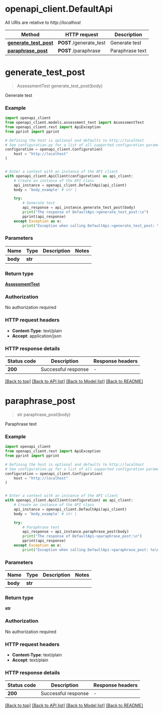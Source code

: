 # openapi_client.DefaultApi

All URIs are relative to *http://localhost*

Method | HTTP request | Description
------------- | ------------- | -------------
[**generate_test_post**](DefaultApi.md#generate_test_post) | **POST** /generate_test | Generate test
[**paraphrase_post**](DefaultApi.md#paraphrase_post) | **POST** /paraphrase | Paraphrase text


# **generate_test_post**
> AssessmentTest generate_test_post(body)

Generate test

### Example


```python
import openapi_client
from openapi_client.models.assessment_test import AssessmentTest
from openapi_client.rest import ApiException
from pprint import pprint

# Defining the host is optional and defaults to http://localhost
# See configuration.py for a list of all supported configuration parameters.
configuration = openapi_client.Configuration(
    host = "http://localhost"
)


# Enter a context with an instance of the API client
with openapi_client.ApiClient(configuration) as api_client:
    # Create an instance of the API class
    api_instance = openapi_client.DefaultApi(api_client)
    body = 'body_example' # str | 

    try:
        # Generate test
        api_response = api_instance.generate_test_post(body)
        print("The response of DefaultApi->generate_test_post:\n")
        pprint(api_response)
    except Exception as e:
        print("Exception when calling DefaultApi->generate_test_post: %s\n" % e)
```



### Parameters


Name | Type | Description  | Notes
------------- | ------------- | ------------- | -------------
 **body** | **str**|  | 

### Return type

[**AssessmentTest**](AssessmentTest.md)

### Authorization

No authorization required

### HTTP request headers

 - **Content-Type**: text/plain
 - **Accept**: application/json

### HTTP response details

| Status code | Description | Response headers |
|-------------|-------------|------------------|
**200** | Successful response |  -  |

[[Back to top]](#) [[Back to API list]](../README.md#documentation-for-api-endpoints) [[Back to Model list]](../README.md#documentation-for-models) [[Back to README]](../README.md)

# **paraphrase_post**
> str paraphrase_post(body)

Paraphrase text

### Example


```python
import openapi_client
from openapi_client.rest import ApiException
from pprint import pprint

# Defining the host is optional and defaults to http://localhost
# See configuration.py for a list of all supported configuration parameters.
configuration = openapi_client.Configuration(
    host = "http://localhost"
)


# Enter a context with an instance of the API client
with openapi_client.ApiClient(configuration) as api_client:
    # Create an instance of the API class
    api_instance = openapi_client.DefaultApi(api_client)
    body = 'body_example' # str | 

    try:
        # Paraphrase text
        api_response = api_instance.paraphrase_post(body)
        print("The response of DefaultApi->paraphrase_post:\n")
        pprint(api_response)
    except Exception as e:
        print("Exception when calling DefaultApi->paraphrase_post: %s\n" % e)
```



### Parameters


Name | Type | Description  | Notes
------------- | ------------- | ------------- | -------------
 **body** | **str**|  | 

### Return type

**str**

### Authorization

No authorization required

### HTTP request headers

 - **Content-Type**: text/plain
 - **Accept**: text/plain

### HTTP response details

| Status code | Description | Response headers |
|-------------|-------------|------------------|
**200** | Successful response |  -  |

[[Back to top]](#) [[Back to API list]](../README.md#documentation-for-api-endpoints) [[Back to Model list]](../README.md#documentation-for-models) [[Back to README]](../README.md)

